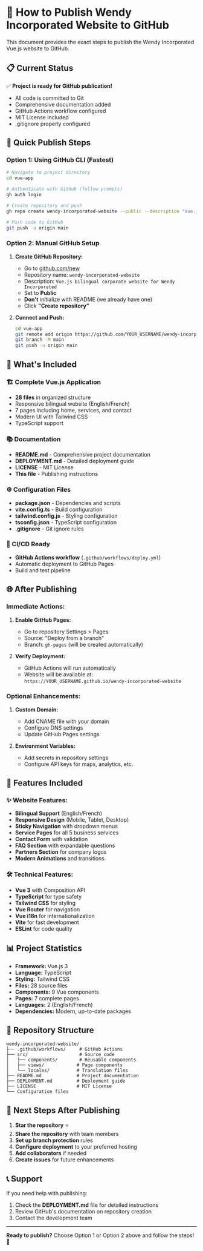 # 🚀 How to Publish Wendy Incorporated Website to GitHub

This document provides the exact steps to publish the Wendy Incorporated Vue.js website to GitHub.

## 📋 Current Status

✅ **Project is ready for GitHub publication!**

- All code is committed to Git
- Comprehensive documentation added
- GitHub Actions workflow configured
- MIT License included
- .gitignore properly configured

## 🎯 Quick Publish Steps

### Option 1: Using GitHub CLI (Fastest)

```bash
# Navigate to project directory
cd vue-app

# Authenticate with GitHub (follow prompts)
gh auth login

# Create repository and push
gh repo create wendy-incorporated-website --public --description "Vue.js bilingual corporate website for Wendy Incorporated - Technical Support, Web Development, Design, Marketing & Cybersecurity services"

# Push code to GitHub
git push -u origin main
```

### Option 2: Manual GitHub Setup

1. **Create GitHub Repository:**
   - Go to [github.com/new](https://github.com/new)
   - Repository name: `wendy-incorporated-website`
   - Description: `Vue.js bilingual corporate website for Wendy Incorporated`
   - Set to **Public**
   - **Don't** initialize with README (we already have one)
   - Click **"Create repository"**

2. **Connect and Push:**
   ```bash
   cd vue-app
   git remote add origin https://github.com/YOUR_USERNAME/wendy-incorporated-website.git
   git branch -M main
   git push -u origin main
   ```

## 📁 What's Included

### 🏗️ Complete Vue.js Application
- **28 files** in organized structure
- Responsive bilingual website (English/French)
- 7 pages including home, services, and contact
- Modern UI with Tailwind CSS
- TypeScript support

### 📚 Documentation
- **README.md** - Comprehensive project documentation
- **DEPLOYMENT.md** - Detailed deployment guide
- **LICENSE** - MIT License
- **This file** - Publishing instructions

### ⚙️ Configuration Files
- **package.json** - Dependencies and scripts
- **vite.config.ts** - Build configuration
- **tailwind.config.js** - Styling configuration
- **tsconfig.json** - TypeScript configuration
- **.gitignore** - Git ignore rules

### 🔄 CI/CD Ready
- **GitHub Actions workflow** (`.github/workflows/deploy.yml`)
- Automatic deployment to GitHub Pages
- Build and test pipeline

## 🌐 After Publishing

### Immediate Actions:
1. **Enable GitHub Pages:**
   - Go to repository Settings > Pages
   - Source: "Deploy from a branch"
   - Branch: `gh-pages` (will be created automatically)

2. **Verify Deployment:**
   - GitHub Actions will run automatically
   - Website will be available at: `https://YOUR_USERNAME.github.io/wendy-incorporated-website`

### Optional Enhancements:
1. **Custom Domain:**
   - Add CNAME file with your domain
   - Configure DNS settings
   - Update GitHub Pages settings

2. **Environment Variables:**
   - Add secrets in repository settings
   - Configure API keys for maps, analytics, etc.

## 🎨 Features Included

### ✨ Website Features:
- **Bilingual Support** (English/French)
- **Responsive Design** (Mobile, Tablet, Desktop)
- **Sticky Navigation** with dropdown menus
- **Service Pages** for all 5 business services
- **Contact Form** with validation
- **FAQ Section** with expandable questions
- **Partners Section** for company logos
- **Modern Animations** and transitions

### 🛠️ Technical Features:
- **Vue 3** with Composition API
- **TypeScript** for type safety
- **Tailwind CSS** for styling
- **Vue Router** for navigation
- **Vue i18n** for internationalization
- **Vite** for fast development
- **ESLint** for code quality

## 📊 Project Statistics

- **Framework:** Vue.js 3
- **Language:** TypeScript
- **Styling:** Tailwind CSS
- **Files:** 28 source files
- **Components:** 9 Vue components
- **Pages:** 7 complete pages
- **Languages:** 2 (English/French)
- **Dependencies:** Modern, up-to-date packages

## 🔗 Repository Structure

```
wendy-incorporated-website/
├── .github/workflows/     # GitHub Actions
├── src/                   # Source code
│   ├── components/        # Reusable components
│   ├── views/            # Page components
│   └── locales/          # Translation files
├── README.md             # Project documentation
├── DEPLOYMENT.md         # Deployment guide
├── LICENSE               # MIT License
└── Configuration files
```

## 🎯 Next Steps After Publishing

1. **Star the repository** ⭐
2. **Share the repository** with team members
3. **Set up branch protection** rules
4. **Configure deployment** to your preferred hosting
5. **Add collaborators** if needed
6. **Create issues** for future enhancements

## 📞 Support

If you need help with publishing:
1. Check the **DEPLOYMENT.md** file for detailed instructions
2. Review GitHub's documentation on repository creation
3. Contact the development team

---

**Ready to publish?** Choose Option 1 or Option 2 above and follow the steps! 🚀
